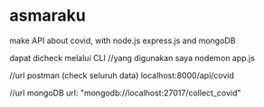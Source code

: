 # asmaraku
make API about covid, with node.js express.js and mongoDB

dapat dicheck melalui CLI
//yang digunakan saya nodemon app.js


//url postman (check seluruh data)
localhost:8000/api/covid

//url mongoDB
url: "mongodb://localhost:27017/collect_covid"
